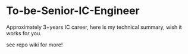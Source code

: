 # To-be-Senior-IC-Engineer
Approximately 3+years IC career, here is my technical summary, wish it works for you.

see repo wiki for more!

